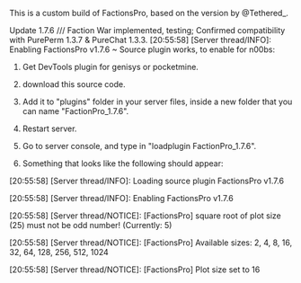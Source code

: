 This is a custom build of FactionsPro, based on the version by @Tethered_.

Update 1.7.6 /// Faction War implemented, testing; Confirmed compatibility with PurePerm 1.3.7 & PureChat 1.3.3.
[20:55:58] [Server thread/INFO]: Enabling FactionsPro v1.7.6   ~   Source plugin works, to enable for n00bs:
1. Get DevTools plugin for genisys or pocketmine.

2. download this source code.

3. Add it to "plugins" folder in your server files, inside a new folder that you can name "FactionPro_1.7.6".

4. Restart server.

6. Go to server console, and type in "loadplugin FactionPro_1.7.6".

7. Something that looks like the following should appear:

[20:55:58] [Server thread/INFO]: Loading source plugin FactionsPro v1.7.6

[20:55:58] [Server thread/INFO]: Enabling FactionsPro v1.7.6

[20:55:58] [Server thread/NOTICE]: [FactionsPro] square root of plot size (25) must not be odd number! (Currently: 5)

[20:55:58] [Server thread/NOTICE]: [FactionsPro] Available sizes: 2, 4, 8, 16, 32, 64, 128, 256, 512, 1024

[20:55:58] [Server thread/NOTICE]: [FactionsPro] Plot size set to 16
